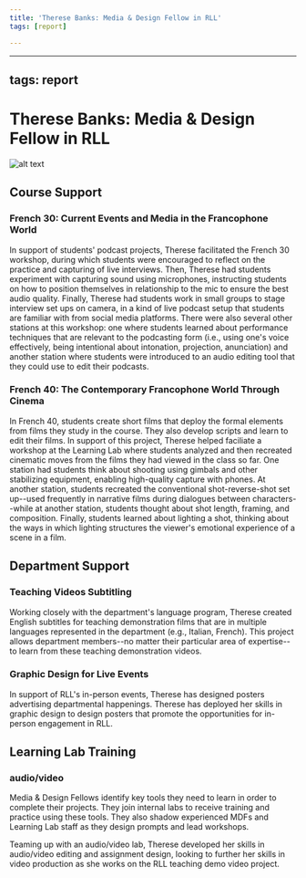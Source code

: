 ```yaml
---
title: 'Therese Banks: Media & Design Fellow in RLL'
tags: [report]

---
```


---
tags: report
---

# Therese Banks: Media & Design Fellow in RLL

![alt text](https://files.slack.com/files-pri/T0HTW3H0V-F04J35J1X9C/20220329.0.001_french40.cinemaworkshop.recording.jpg?pub_secret=90013bbadf)

## Course Support

### French 30: Current Events and Media in the Francophone World

In support of students' podcast projects, Therese facilitated the French 30 workshop, during which students were encouraged to reflect on the practice and capturing of live interviews. Then, Therese had students experiment with capturing sound using microphones, instructing students on how to position themselves in relationship to the mic to ensure the best audio quality. Finally, Therese had students work in small groups to stage interview set ups on camera, in a kind of live podcast setup that students are familiar with from social media platforms. There were also several other stations at this workshop: one where students learned about performance techniques that are relevant to the podcasting form (i.e., using one's voice effectively, being intentional about intonation, projection, anunciation) and another station where students were introduced to an audio editing tool that they could use to edit their podcasts.

### French 40: The Contemporary Francophone World Through Cinema

In French 40, students create short films that deploy the formal elements from films they study in the course. They also develop scripts and learn to edit their films. In support of this project, Therese helped faciliate a workshop at the Learning Lab where students analyzed and then recreated cinematic moves from the films they had viewed in the class so far. One station had students think about shooting using gimbals and other stabilizing equipment, enabling high-quality capture with phones. At another station, students recreated the conventional shot-reverse-shot set up--used frequently in narrative films during dialogues between characters--while at another station, students thought about shot length, framing, and composition. Finally, students learned about lighting a shot, thinking about the ways in which lighting structures the viewer's emotional experience of a scene in a film.

## Department Support

### Teaching Videos Subtitling

Working closely with the department's language program, Therese created English subtitles for teaching demonstration films that are in multiple languages represented in the department (e.g., Italian, French). This project allows department members--no matter their particular area of expertise--to learn from these teaching demonstration videos. 

### Graphic Design for Live Events

In support of RLL's in-person events, Therese has designed posters advertising departmental happenings. Therese has deployed her skills in graphic design to design posters that promote the opportunities for in-person engagement in RLL.

## Learning Lab Training

### audio/video 

Media & Design Fellows identify key tools they need to learn in order to complete their projects. They join internal labs to receive training and practice using these tools. They also shadow experienced MDFs and Learning Lab staff as they design prompts and lead workshops. 

Teaming up with an audio/video lab, Therese developed her skills in audio/video editing and assignment design, looking to further her skills in video production as she works on the RLL teaching demo video project.